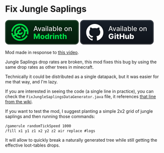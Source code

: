 # Fix Jungle Saplings

[![Modrinth Badge](https://raw.githubusercontent.com/intergrav/devins-badges/c7fd18efdadd1c3f12ae56b49afd834640d2d797/assets/cozy/available/modrinth_vector.svg)](https://modrinth.com/mod/fix-jungle-saplings) [![GitHub Badge](https://raw.githubusercontent.com/intergrav/devins-badges/c7fd18efdadd1c3f12ae56b49afd834640d2d797/assets/cozy/available/github_vector.svg)](https://github.com/ferdinandkeller/fix-jungle-saplings)

Mod made in response to [this video](https://www.youtube.com/watch?v=htbD9vbf9cw).

Jungle Saplings drop rates are broken, this mod fixes this bug by using the same drop rates as other trees in minecraft.

Technically it could be distributed as a single datapack, but it was easier for me that way, and I'm lazy.

If you are interested in seeing the code (a single line in practice), you can check the `FixJungleSaplingsDataGenerator.java` file, it references [that line from the wiki](https://minecraft.wiki/w/Leaves#:~:text=Azalea%20Leaves%20or%20other,Leaves).

If you want to test the mod, I suggest planting a simple 2x2 grid of jungle saplings and then running those commands:

```
/gamerule randomTickSpeed 1000
/fill x1 y1 z1 x2 y2 z2 air replace #logs
```

It will allow to quickly break a naturally generated tree while still getting the effective loot-tables drops.
